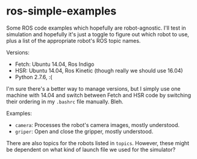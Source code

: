 # ros-simple-examples

Some ROS code examples which hopefully are robot-agnostic. I'll test in
simulation and hopefully it's just a toggle to figure out which robot to use,
plus a list of the appropriate robot's ROS topic names.

Versions:

- Fetch: Ubuntu 14.04, Ros Indigo
- HSR: Ubuntu 14.04, Ros Kinetic (though really we should use 16.04)
- Python 2.7.6, :(

I'm sure there's a better way to manage versions, but I simply use one machine
with 14.04 and switch between Fetch and HSR code by switching their ordering in
my `.bashrc` file manually. Bleh.

Examples:

- `camera`: Processes the robot's camera images, mostly understood.
- `griper`: Open and close the gripper, mostly understood.

There are also topics for the robots listed in `topics`. However, these might be
dependent on what kind of launch file we used for the simulator?

